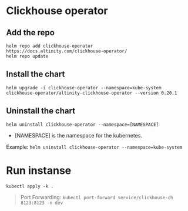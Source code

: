# Clickhouse operator

## Add the repo

```
helm repo add clickhouse-operator https://docs.altinity.com/clickhouse-operator/
helm repo update
```

## Install the chart

```
helm upgrade -i clickhouse-operator --namespace=kube-system clickhouse-operator/altinity-clickhouse-operator --version 0.20.1
```

## Uninstall the chart


`helm uninstall clickhouse-operator --namespace=[NAMESPACE]`

* [NAMESPACE] is the namespace for the kubernetes. 

Example: `helm uninstall clickhouse-operator --namespace=kube-system`

# Run instanse

`kubectl apply -k .`

>Port Forwarding: `kubectl port-forward service/clickhouse-ch 8123:8123 -n dev`
